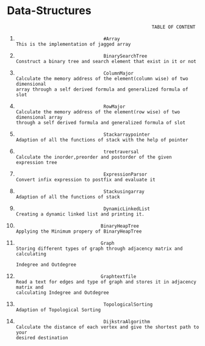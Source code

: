 # Data-Structures
                                                         TABLE OF CONTENT

 1.                                     #Array                                            This is the implementation of jagged array
 2.                                     BinarySearchTree                                 Construct a binary tree and search element that exist in it or not  
 3.                                     ColumnMajor                                      Calculate the memory address of the element(column wise) of two dimensional                                                                                            array through a self derived formula and generalized formula of slot
 4.                                     RowMajor                                         Calculate the memory address of the element(row wise) of two dimensional array                                                                                          through a self derived formula and generalized formula of slot
 5.                                     Stackarraypointer                                Adaption of all the functions of stack with the help of pointer
 6.                                     treetraversal                                    Calculate the inorder,preorder and postorder of the given expression tree
 7.                                     ExpressionParsor                                 Convert infix expression to postfix and evaluate it
 8.                                     Stackusingarray                                  Adaption of all the functions of stack
 9.                                     DynamicLinkedList                                Creating a dynamic linked list and printing it.
 10.                                    BinaryHeapTree                                   Applying the Minimum propery of BinaryHeapTree
 11.                                    Graph                                            Storing different types of graph through adjacency matrix and calculating  
                                                                                         Indegree and Outdegree
 12.                                    Graphtextfile                                    Read a text for edges and type of graph and stores it in adjacency matrix and                                                                                          calculating Indegree and Outdegree
13.                                     TopologicalSorting                               Adaption of Topological Sorting
14.                                     DijkstraAlgorithm                                Calculate the distance of each vertex and give the shortest path to your                                                                                                desired destination
